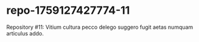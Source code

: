 # repo-1759127427774-11
Repository #11: Vitium cultura pecco delego suggero fugit aetas numquam articulus addo.
